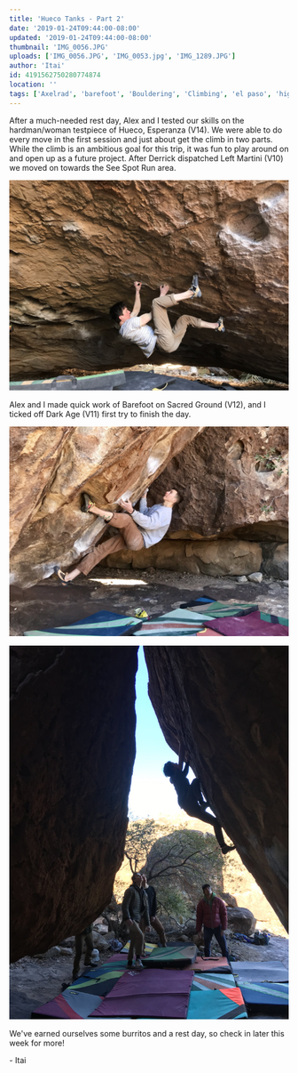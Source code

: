 ```yaml
---
title: 'Hueco Tanks - Part 2'
date: '2019-01-24T09:44:00-08:00'
updated: '2019-01-24T09:44:00-08:00'
thumbnail: 'IMG_0056.JPG'
uploads: ['IMG_0056.JPG', 'IMG_0053.jpg', 'IMG_1289.JPG']
author: 'Itai'
id: 4191562750280774874
location: ''
tags: ['Axelrad', 'barefoot', 'Bouldering', 'Climbing', 'el paso', 'highball', 'hueco', 'tanks', 'texas', 'v12']
---
```


After a much-needed rest day, Alex and I tested our skills on the hardman/woman testpiece of Hueco, Esperanza (V14). We were able to do every move in the first session and just about get the climb in two parts. While the climb is an ambitious goal for this trip, it was fun to play around on and open up as a future project. After Derrick dispatched Left Martini (V10) we moved on towards the See Spot Run area.

![Alex, setting up for the crux on Esperanza (V14)](uploads/IMG_0056.JPG)

Alex and I made quick work of Barefoot on Sacred Ground (V12), and I ticked off Dark Age (V11) first try to finish the day.

![Derrick, eyeing the undercling on Barefoot on Sacred Ground (V12)](uploads/IMG_0053.jpg)

![Myself, finishing Dark Age (V11)](uploads/IMG_1289.JPG)

We've earned ourselves some burritos and a rest day, so check in later this week for more!

\- Itai
